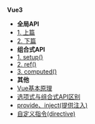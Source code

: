 **Vue3**

- **全局API**
- [1. 上篇](/Vue3/index)
- [2. 下篇](/Vue3/01-下篇)
- **组合式API**
- [1. setup()](/Vue3/0201-setup)
- [2. ref()](/Vue3/0202-ref)
- [3. computed()](/Vue3/0203-computed)
- **其他**
- [Vue基本原理](/Vue3/qita-Vue基本原理)
- [选项式与组合式API区别](/Vue3/qita-选项式与组合式)
- [provide、inject(提供注入)](/Vue3/qita-provideAndInject)
- [自定义指令(directive)](/Vue3/qita-自定义指令(directive))



<style>
    .sidebar-nav p:first-child {
        text-align: center;
    }
  .sidebar-nav strong {
    font-size: 20px;
  }
</style>
